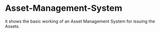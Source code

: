 # Asset-Management-System
it shows the basic working of an Asset Management System for issuing the Assets.
